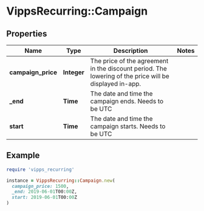 # VippsRecurring::Campaign

## Properties

| Name | Type | Description | Notes |
| ---- | ---- | ----------- | ----- |
| **campaign_price** | **Integer** | The price of the agreement in the discount period. The lowering of the price will be displayed in-app. |  |
| **_end** | **Time** | The date and time the campaign ends. Needs to be UTC |  |
| **start** | **Time** | The date and time the campaign starts. Needs to be UTC |  |

## Example

```ruby
require 'vipps_recurring'

instance = VippsRecurring::Campaign.new(
  campaign_price: 1500,
  _end: 2019-06-01T00:00Z,
  start: 2019-06-01T00:00Z
)
```

